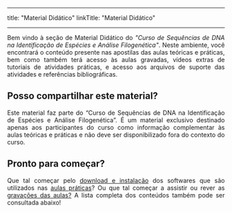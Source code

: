 
---
title: "Material Didático"
linkTitle: "Material Didático"

---
<div align="justify">
Bem vindo à seção de Material Didático do <i>"Curso de Sequências de DNA na Identificação de Espécies e Análise Filogenética"</i>. Neste ambiente, você encontrará o conteúdo presente nas apostilas das aulas teóricas e práticas, bem como também terá acesso às aulas gravadas, vídeos extras de tutoriais de atividades práticas, e acesso aos arquivos de suporte das atividades e referências bibliográficas.
</div>

## Posso compartilhar este material?

<div align="justify">
Este material faz parte do “Curso de Sequências de DNA na Identificação de Espécies e Análise Filogenética”. É um material exclusivo destinado apenas aos participantes do curso como informação complementar às aulas teóricas e práticas e não deve ser disponibilizado fora do contexto do curso.
</div>

## Pronto para começar?

<div align="justify">
Que tal começar pelo <a href="https://gstreinamentoeconsultoria.netlify.app/filogenia_/2025_01/download">download e instalação</a> dos softwares que são utilizados nas <a href="https://gstreinamentoeconsultoria.netlify.app/filogenia_/2025_01/praticas">aulas práticas</a>? Ou que tal começar a assistir ou rever as <a href="https://gstreinamentoeconsultoria.netlify.app/filogenia_/2025_01/aulas">gravações das aulas?</a> A lista completa dos conteúdos também pode ser consultada abaixo!
</div>

